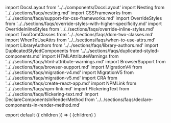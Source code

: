 import DocsLayout from '../../components/DocsLayout'
import Nesting from '../../sections/faqs/nesting.md'
import CSSFrameworks from '../../sections/faqs/support-for-css-frameworks.md'
import OverrideStyles from '../../sections/faqs/override-styles-with-higher-specificity.md'
import OverrideInlineStyles from '../../sections/faqs/override-inline-styles.md'
import TwoDomClasses from '../../sections/faqs/dom-two-classes.md'
import WhenToUseAttrs from '../../sections/faqs/when-to-use-attrs.md'
import LibraryAuthors from '../../sections/faqs/library-authors.md'
import DuplicatedStyledComponents from '../../sections/faqs/duplicated-styled-components.md'
import HTMLAttributeWarnings from '../../sections/faqs/html-attribute-warnings.md'
import BrowserSupport from '../../sections/faqs/browser-support.md'
import MigrationV4 from '../../sections/faqs/migration-v4.md'
import MigrationV5 from '../../sections/faqs/migration-v5.md'
import CRA from '../../sections/faqs/create-react-app.md'
import NPMLink from '../../sections/faqs/npm-link.md'
import FlickeringText from '../../sections/faqs/flickering-text.md'
import DeclareComponentsInRenderMethod from '../../sections/faqs/declare-components-in-render-method.md'

export default ({ children }) => (
  <DocsLayout title="FAQs" description="Commonly asked questions about styled-components">
    {children}
  </DocsLayout>
)

<MigrationV5 />
<MigrationV4 />
<Nesting />
<CSSFrameworks />
<OverrideStyles />
<OverrideInlineStyles />
<TwoDomClasses />
<WhenToUseAttrs />
<LibraryAuthors />
<DuplicatedStyledComponents />
<DeclareComponentsInRenderMethod />
<HTMLAttributeWarnings />
<BrowserSupport />
<CRA />
<NPMLink />
<FlickeringText />
